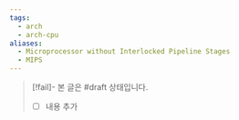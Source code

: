 ```yaml
---
tags:
  - arch
  - arch-cpu
aliases:
  - Microprocessor without Interlocked Pipeline Stages
  - MIPS
---
```

> [!fail]- 본 글은 #draft 상태입니다.
> - [ ] 내용 추가